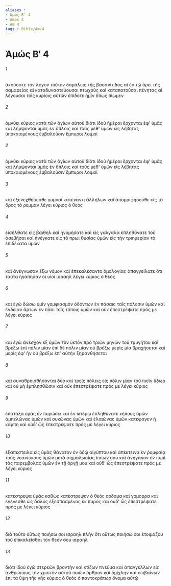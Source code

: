 ```yaml
---
aliases : 
- Ἀμώς Βʹ 4
- Amos 4
- Am 4
tags : Bible/Am/4
---
```


# Ἀμώς Βʹ 4

###### 1
ἀκούσατε τὸν λόγον τοῦτον δαμάλεις τῆς βασανίτιδος αἱ ἐν τῷ ὄρει τῆς σαμαρείας αἱ καταδυναστεύουσαι πτωχοὺς καὶ καταπατοῦσαι πένητας αἱ λέγουσαι τοῖς κυρίοις αὐτῶν ἐπίδοτε ἡμῖν ὅπως πίωμεν
###### 2
ὀμνύει κύριος κατὰ τῶν ἁγίων αὐτοῦ διότι ἰδοὺ ἡμέραι ἔρχονται ἐφ' ὑμᾶς καὶ λήμψονται ὑμᾶς ἐν ὅπλοις καὶ τοὺς μεθ' ὑμῶν εἰς λέβητας ὑποκαιομένους ἐμβαλοῦσιν ἔμπυροι λοιμοί
###### 2
ὀμνύει κύριος κατὰ τῶν ἁγίων αὐτοῦ διότι ἰδοὺ ἡμέραι ἔρχονται ἐφ' ὑμᾶς καὶ λήμψονται ὑμᾶς ἐν ὅπλοις καὶ τοὺς μεθ' ὑμῶν εἰς λέβητας ὑποκαιομένους ἐμβαλοῦσιν ἔμπυροι λοιμοί
###### 3
καὶ ἐξενεχθήσεσθε γυμναὶ κατέναντι ἀλλήλων καὶ ἀπορριφήσεσθε εἰς τὸ ὄρος τὸ ρεμμαν λέγει κύριος ὁ θεός
###### 4
εἰσήλθατε εἰς βαιθηλ καὶ ἠνομήσατε καὶ εἰς γαλγαλα ἐπληθύνατε τοῦ ἀσεβῆσαι καὶ ἠνέγκατε εἰς τὸ πρωὶ θυσίας ὑμῶν εἰς τὴν τριημερίαν τὰ ἐπιδέκατα ὑμῶν
###### 5
καὶ ἀνέγνωσαν ἔξω νόμον καὶ ἐπεκαλέσαντο ὁμολογίας ἀπαγγείλατε ὅτι ταῦτα ἠγάπησαν οἱ υἱοὶ ισραηλ λέγει κύριος ὁ θεός
###### 6
καὶ ἐγὼ δώσω ὑμῖν γομφιασμὸν ὀδόντων ἐν πάσαις ταῖς πόλεσιν ὑμῶν καὶ ἔνδειαν ἄρτων ἐν πᾶσι τοῖς τόποις ὑμῶν καὶ οὐκ ἐπεστρέψατε πρός με λέγει κύριος
###### 7
καὶ ἐγὼ ἀνέσχον ἐξ ὑμῶν τὸν ὑετὸν πρὸ τριῶν μηνῶν τοῦ τρυγήτου καὶ βρέξω ἐπὶ πόλιν μίαν ἐπὶ δὲ πόλιν μίαν οὐ βρέξω μερὶς μία βραχήσεται καὶ μερίς ἐφ' ἣν οὐ βρέξω ἐπ' αὐτήν ξηρανθήσεται
###### 8
καὶ συναθροισθήσονται δύο καὶ τρεῖς πόλεις εἰς πόλιν μίαν τοῦ πιεῖν ὕδωρ καὶ οὐ μὴ ἐμπλησθῶσιν καὶ οὐκ ἐπεστρέψατε πρός με λέγει κύριος
###### 9
ἐπάταξα ὑμᾶς ἐν πυρώσει καὶ ἐν ἰκτέρῳ ἐπληθύνατε κήπους ὑμῶν ἀμπελῶνας ὑμῶν καὶ συκῶνας ὑμῶν καὶ ἐλαιῶνας ὑμῶν κατέφαγεν ἡ κάμπη καὶ οὐδ' ὧς ἐπεστρέψατε πρός με λέγει κύριος
###### 10
ἐξαπέστειλα εἰς ὑμᾶς θάνατον ἐν ὁδῷ αἰγύπτου καὶ ἀπέκτεινα ἐν ῥομφαίᾳ τοὺς νεανίσκους ὑμῶν μετὰ αἰχμαλωσίας ἵππων σου καὶ ἀνήγαγον ἐν πυρὶ τὰς παρεμβολὰς ὑμῶν ἐν τῇ ὀργῇ μου καὶ οὐδ' ὧς ἐπεστρέψατε πρός με λέγει κύριος
###### 11
κατέστρεψα ὑμᾶς καθὼς κατέστρεψεν ὁ θεὸς σοδομα καὶ γομορρα καὶ ἐγένεσθε ὡς δαλὸς ἐξεσπασμένος ἐκ πυρός καὶ οὐδ' ὧς ἐπεστρέψατε πρός με λέγει κύριος
###### 12
διὰ τοῦτο οὕτως ποιήσω σοι ισραηλ πλὴν ὅτι οὕτως ποιήσω σοι ἑτοιμάζου τοῦ ἐπικαλεῖσθαι τὸν θεόν σου ισραηλ
###### 13
διότι ἰδοὺ ἐγὼ στερεῶν βροντὴν καὶ κτίζων πνεῦμα καὶ ἀπαγγέλλων εἰς ἀνθρώπους τὸν χριστὸν αὐτοῦ ποιῶν ὄρθρον καὶ ὁμίχλην καὶ ἐπιβαίνων ἐπὶ τὰ ὕψη τῆς γῆς κύριος ὁ θεὸς ὁ παντοκράτωρ ὄνομα αὐτῷ
